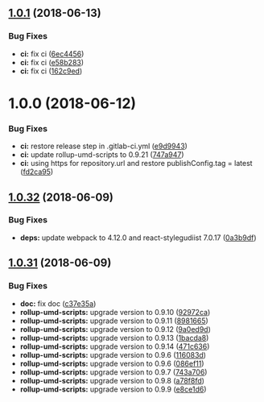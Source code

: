 ## [1.0.1](https://module.kopaxgroup.com/bootstrap-styled/bootstrap-styled-provider/compare/v1.0.0...v1.0.1) (2018-06-13)


### Bug Fixes

* **ci:** fix ci ([6ec4456](https://module.kopaxgroup.com/bootstrap-styled/bootstrap-styled-provider/commit/6ec4456))
* **ci:** fix ci ([e58b283](https://module.kopaxgroup.com/bootstrap-styled/bootstrap-styled-provider/commit/e58b283))
* **ci:** fix ci ([162c9ed](https://module.kopaxgroup.com/bootstrap-styled/bootstrap-styled-provider/commit/162c9ed))

<a name="1.0.0"></a>
# 1.0.0 (2018-06-12)


### Bug Fixes

* **ci:** restore release step in .gitlab-ci.yml ([e9d9943](https://module.kopaxgroup.com/bootstrap-styled/bootstrap-styled-provider/commit/e9d9943))
* **ci:** update rollup-umd-scripts to 0.9.21 ([747a947](https://module.kopaxgroup.com/bootstrap-styled/bootstrap-styled-provider/commit/747a947))
* **ci:** using https for repository.url and restore publishConfig.tag = latest ([fd2ca95](https://module.kopaxgroup.com/bootstrap-styled/bootstrap-styled-provider/commit/fd2ca95))

<a name="1.0.32"></a>
## [1.0.32](https://module.kopaxgroup.com:20024/dev-tools/rollup-umd/compare/v1.0.31...v1.0.32) (2018-06-09)


### Bug Fixes

* **deps:** update webpack to 4.12.0 and react-stylegudiist 7.0.17 ([0a3b9df](https://module.kopaxgroup.com:20024/dev-tools/rollup-umd/commit/0a3b9df))

<a name="1.0.31"></a>
## [1.0.31](https://module.kopaxgroup.com:20024/dev-tools/rollup-umd/compare/v1.0.30...v1.0.31) (2018-06-09)


### Bug Fixes

* **doc:** fix doc ([c37e35a](https://module.kopaxgroup.com:20024/dev-tools/rollup-umd/commit/c37e35a))
* **rollup-umd-scripts:** upgrade version to 0.9.10 ([92972ca](https://module.kopaxgroup.com:20024/dev-tools/rollup-umd/commit/92972ca))
* **rollup-umd-scripts:** upgrade version to 0.9.11 ([8981665](https://module.kopaxgroup.com:20024/dev-tools/rollup-umd/commit/8981665))
* **rollup-umd-scripts:** upgrade version to 0.9.12 ([9a0ed9d](https://module.kopaxgroup.com:20024/dev-tools/rollup-umd/commit/9a0ed9d))
* **rollup-umd-scripts:** upgrade version to 0.9.13 ([1bacda8](https://module.kopaxgroup.com:20024/dev-tools/rollup-umd/commit/1bacda8))
* **rollup-umd-scripts:** upgrade version to 0.9.14 ([471c636](https://module.kopaxgroup.com:20024/dev-tools/rollup-umd/commit/471c636))
* **rollup-umd-scripts:** upgrade version to 0.9.6 ([116083d](https://module.kopaxgroup.com:20024/dev-tools/rollup-umd/commit/116083d))
* **rollup-umd-scripts:** upgrade version to 0.9.6 ([086ef11](https://module.kopaxgroup.com:20024/dev-tools/rollup-umd/commit/086ef11))
* **rollup-umd-scripts:** upgrade version to 0.9.7 ([743a706](https://module.kopaxgroup.com:20024/dev-tools/rollup-umd/commit/743a706))
* **rollup-umd-scripts:** upgrade version to 0.9.8 ([a78f8fd](https://module.kopaxgroup.com:20024/dev-tools/rollup-umd/commit/a78f8fd))
* **rollup-umd-scripts:** upgrade version to 0.9.9 ([e8ce1d6](https://module.kopaxgroup.com:20024/dev-tools/rollup-umd/commit/e8ce1d6))
